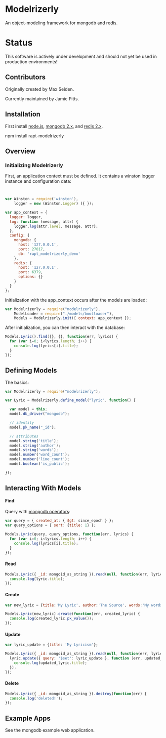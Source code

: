 # Modelrizerly

An object-modeling framework for mongodb and redis.

# Status

This software is actively under development and should not yet be used in production environments!

## Contributors

Originally created by Max Seiden.

Currently maintained by Jamie Pitts.

## Installation

First install [node.js](http://nodejs.org/), [mongodb 2.x](http://www.mongodb.org/downloads), and [redis 2.x](http://redis.io/download).

npm install rapt-modelrizerly

## Overview 

### Initializing Modelrizerly

First, an application context must be defined. It contains a winston logger instance and configuration data:

```js


var Winston = require('winston'),
    logger = new (Winston.Logger) ({ });

var app_context = {
  logger: logger,
  log: function (message, attr) {
    logger.log(attr.level, message, attr);
  },
  config: {
    mongodb: {
      host: '127.0.0.1',
      port: 27017,
      db: 'rapt_modelrizerly_demo'
    },
    redis: {
      host: '127.0.0.1',
      port: 6379,
      options: {}
    }
  }
};
```

Initialization with the app_context occurs after the models are loaded:

```js
var Modelrizerly = require("modelrizerly"),
    ModelLoader = require("./models/bootloader"),
    Models = Modelrizerly.init({ context: app_context });
```

After initialization, you can then interact with the database:

```js
Models.Lyric().find({}, {}, function(err, lyrics) {
  for (var i=0; i<lyrics.length; i++) {
    console.log(lyrics[i].title);
  } 
});
```

## Defining Models

The basics:

```js
var Modelrizerly = require("modelrizerly");

var Lyric = Modelrizerly.define_model("lyric", function() {

  var model = this;
  model.db_driver("mongodb");

  // identity
  model.pk_name("_id");

  // attributes
  model.string('title');
  model.string('author');
  model.string('words');
  model.number('word_count');
  model.number('line_count');
  model.boolean('is_public');

});
```

## Interacting With Models

#### Find

Query with [mongodb operators](http://docs.mongodb.org/manual/reference/operator/query/):

```js
var query = { created_at: { $gt: since_epoch } };
var query_options = { sort: {title: 1} };

Models.Lyric(query, query_options, function(err, lyrics) {
  for (var i=0; i<lyrics.length; i++) {
    console.log(lyrics[i].title);
  }
});

```

#### Read

```js
Models.Lyric({ _id: mongoid_as_string }).read(null, function(err, lyric) {
  console.log(lyric.title);
});
```
#### Create

```js
var new_lyric = {title:'My Lyric', author:'The Source', words:'My words are few.'};

Models.Lyric(new_lyric).create(function(err, created_lyric) {
  console.log(created_lyric.pk_value());
});
```

#### Update

```js
var lyric_update = {title: 'My Lyricism'};

Models.Lyric({ _id: mongoid_as_string }).read(null, function(err, lyric) {
  lyric.update({ query: '$set': lyric_update }, function (err, updated_lyric) {
    console.log(updated_lyric.title);
  });
});
```

#### Delete

```js
Models.Lyric({ _id: mongoid_as_string }).destroy(function(err) {
  console.log('deleted!');
});
```

## Example Apps

See the mongodb example web application.




